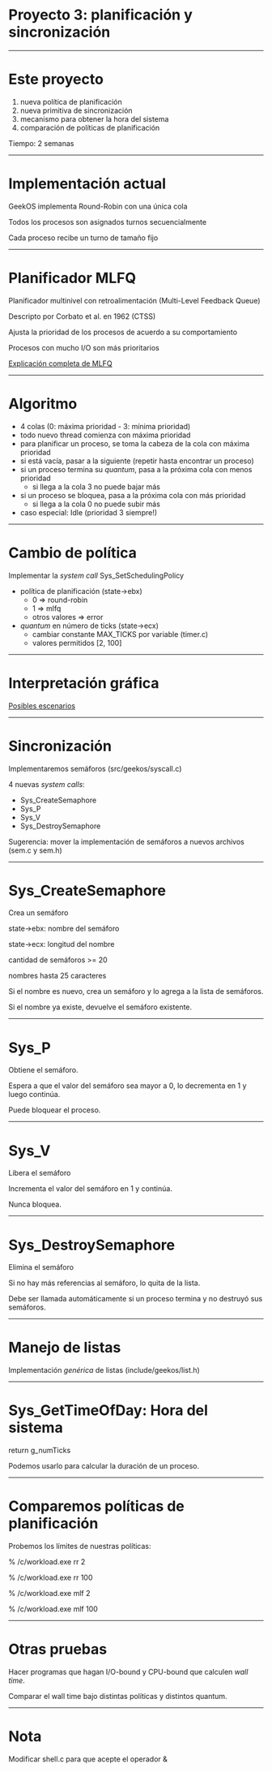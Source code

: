 Proyecto 3: planificación y sincronización
==========================================

---


Este proyecto
=============

1. nueva política de planificación
2. nueva primitiva de sincronización
3. mecanismo para obtener la hora del sistema
4. comparación de políticas de planificación


Tiempo: 2 semanas


---


Implementación actual
=====================

GeekOS implementa Round-Robin con una única cola

Todos los procesos son asignados turnos secuencialmente

Cada proceso recibe un turno de tamaño fijo


---

Planificador MLFQ
=================

Planificador multinivel con retroalimentación (Multi-Level Feedback Queue)

Descripto por Corbato et al. en 1962 (CTSS)

Ajusta la prioridad de los procesos de acuerdo a su comportamiento

Procesos con mucho I/O son más prioritarios

[Explicación completa de MLFQ](http://pages.cs.wisc.edu/~remzi/OSFEP/cpu-sched-mlfq.pdf "Scheduling: The Multi-Level Feedback Queue")


---


Algoritmo
=========

* 4 colas (0: máxima prioridad - 3: mínima prioridad)
* todo nuevo thread comienza con máxima prioridad
* para planificar un proceso, se toma la cabeza de la cola con máxima prioridad
* si está vacía, pasar a la siguiente (repetir hasta encontrar un proceso)
* si un proceso termina su _quantum_, pasa a la próxima cola con menos prioridad
	* si llega a la cola 3 no puede bajar más
* si un proceso se bloquea, pasa a la próxima cola con más prioridad
	* si llega a la cola 0 no puede subir más
* caso especial: Idle (prioridad 3 siempre!)


---


Cambio de política
==================

Implementar la _system call_ Sys_SetSchedulingPolicy

* política de planificación (state->ebx)
	* 0 => round-robin
	* 1 => mlfq
	* otros valores => error
* _quantum_ en número de ticks (state->ecx)
	* cambiar constante MAX_TICKS por variable (timer.c)
	* valores permitidos [2, 100]


---


Interpretación gráfica
======================


[Posibles escenarios](http://www.cs.umd.edu/class/spring2005/cmsc412/proj3/scenarios.pdf "escenarios")


---


Sincronización
==============

Implementaremos semáforos (src/geekos/syscall.c)

4 nuevas _system calls_:

* Sys_CreateSemaphore
* Sys_P
* Sys_V
* Sys_DestroySemaphore

Sugerencia: mover la implementación de semáforos a nuevos archivos (sem.c y sem.h)

---


Sys_CreateSemaphore
===================

Crea un semáforo

state->ebx: nombre del semáforo

state->ecx: longitud del nombre

cantidad de semáforos >= 20

nombres hasta 25 caracteres

Si el nombre es nuevo, crea un semáforo y lo agrega a la lista de semáforos.

Si el nombre ya existe, devuelve el semáforo existente.

---


Sys_P
=====

Obtiene el semáforo.

Espera a que el valor del semáforo sea mayor a 0, lo decrementa en 1 y luego continúa.

Puede bloquear el proceso.


---


Sys_V
=====

Libera el semáforo

Incrementa el valor del semáforo en 1 y continúa.

Nunca bloquea.


---


Sys_DestroySemaphore
====================

Elimina el semáforo

Si no hay más referencias al semáforo, lo quita de la lista.

Debe ser llamada automáticamente si un proceso termina y no destruyó sus semáforos.


---

Manejo de listas
================

Implementación _genérica_ de listas (include/geekos/list.h)


---


Sys_GetTimeOfDay: Hora del sistema
==================================


return g_numTicks

Podemos usarlo para calcular la duración de un proceso.


---


Comparemos políticas de planificación
=====================================

Probemos los límites de nuestras políticas:

% /c/workload.exe rr 2

% /c/workload.exe rr 100

% /c/workload.exe mlf 2

% /c/workload.exe mlf 100


---

Otras pruebas
=============

Hacer programas que hagan I/O-bound y CPU-bound que calculen _wall time_.

Comparar el wall time bajo distintas políticas y distintos quantum.


---


Nota
====

Modificar shell.c para que acepte el operador &
